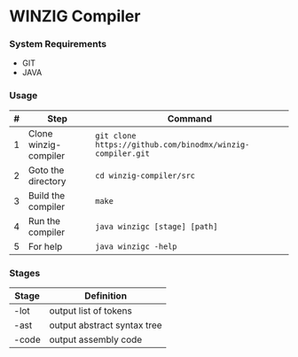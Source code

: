 # WINZIG Compiler

### System Requirements
- GIT
- JAVA

### Usage
| # | Step | Command |
| --- | --- | --- |
| 1 | Clone winzig-compiler | `git clone https://github.com/binodmx/winzig-compiler.git` |
| 2 | Goto the directory | `cd winzig-compiler/src` |
| 3 | Build the compiler | `make` |
| 4 | Run the compiler | `java winzigc [stage] [path]` |
| 5 | For help | `java winzigc -help` |

### Stages

| Stage | Definition |
| --- | --- |
| -lot | output list of tokens
| -ast | output abstract syntax tree |
| -code | output assembly code |